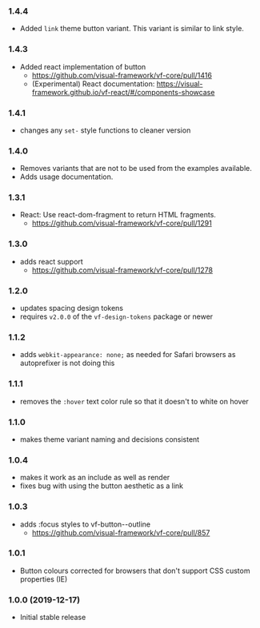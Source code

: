### 1.4.4
* Added `link` theme button variant. This variant is similar to link style.
### 1.4.3

* Added react implementation of button
  * https://github.com/visual-framework/vf-core/pull/1416
  * (Experimental) React documentation: https://visual-framework.github.io/vf-react/#/components-showcase

### 1.4.1

* changes any `set-` style functions to cleaner version

### 1.4.0

* Removes variants that are not to be used from the examples available.
* Adds usage documentation.

### 1.3.1

* React: Use react-dom-fragment to return HTML fragments.
  * https://github.com/visual-framework/vf-core/pull/1291

### 1.3.0

* adds react support
  * https://github.com/visual-framework/vf-core/pull/1278

### 1.2.0

* updates spacing design tokens
* requires `v2.0.0` of the `vf-design-tokens` package or newer

### 1.1.2

* adds `webkit-appearance: none;` as needed for Safari browsers as autoprefixer is not doing this

### 1.1.1

* removes the `:hover` text color rule so that it doesn't to white on hover

### 1.1.0

* makes theme variant naming and decisions consistent

### 1.0.4

* makes it work as an include as well as render
* fixes bug with using the button aesthetic as a link

### 1.0.3

* adds :focus styles to vf-button--outline
  - https://github.com/visual-framework/vf-core/pull/857

### 1.0.1

* Button colours corrected for browsers that don't support CSS custom properties (IE)

### 1.0.0 (2019-12-17)

* Initial stable release
